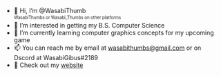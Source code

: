 - 👋 Hi, I’m @WasabiThumb\
<sup><sub>WasabiThumbs or Wasabi_Thumbs on other platforms</sub></sup>
- 👀 I’m interested in getting my B.S. Computer Science
- 🌱 I’m currently learning computer graphics concepts for my upcoming game
- 📫 You can reach me by email at wasabithumbs@gmail.com or on Dscord at WasabiGibus#2189
- 🍿 Check out my [website](https://wasabicodes.xyz/)

<!---
WasabiThumb/WasabiThumb is a ✨ special ✨ repository because its `README.md` (this file) appears on your GitHub profile.
You can click the Preview link to take a look at your changes.
--->
